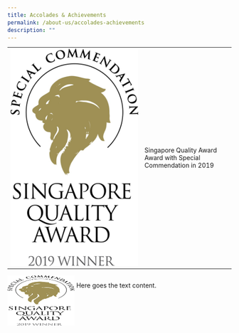 ```yaml
---
title: Accolades & Achievements
permalink: /about-us/accolades-achievements
description: ""
---
```


|  |  | 
| -------- | -------- | 
| ![](/images/About%20Us/SQA.jpeg)| Singapore Quality Award<br>Award with Special Commendation in 2019| 



<div style="display: inline-block; vertical-align: top;"><img height="113" width="151" alt="img" src="/images/About%20Us/SQA.jpeg"></div>
<div style="display: inline-block;">
<p>Here goes the text content.</p>
</div>
